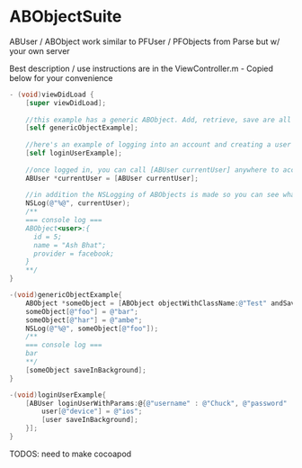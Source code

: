 # ABObjectSuite

ABUser / ABObject work similar to PFUser / PFObjects from Parse but w/ your own server

Best description / use instructions are in the ViewController.m - Copied below for your convenience
```objective-c
- (void)viewDidLoad {
    [super viewDidLoad];
    
    //this example has a generic ABObject. Add, retrieve, save are all demoed
    [self genericObjectExample];
    
    //here's an example of logging into an account and creating a user object
    [self loginUserExample];
    
    //once logged in, you can call [ABUser currentUser] anywhere to access your user :)
    ABUser *currentUser = [ABUser currentUser];
    
    //in addition the NSLogging of ABObjects is made so you can see what values you're working w/ as opposed to just the memory address
    NSLog(@"%@", currentUser);
    /**
    === console log ===
    ABObject<user>:{
      id = 5;
      name = "Ash Bhat";
      provider = facebook;
    }
    **/
}

-(void)genericObjectExample{
    ABObject *someObject = [ABObject objectWithClassName:@"Test" andSaveRoute:@"http://yourUrl.com/test"];
    someObject[@"foo"] = @"bar";
    someObject[@"har"] = @"ambe";
    NSLog(@"%@", someObject[@"foo"]);
    /**
    === console log ===
    bar
    **/
    [someObject saveInBackground];
}

-(void)loginUserExample{
    [ABUser loginUserWithParams:@{@"username" : @"Chuck", @"password" : @"norris"} atUrl:@"http://yourUrl.com/user" withBlock:^(ABUser *user, NSError *error) {
        user[@"device"] = @"ios";
        [user saveInBackground];
    }];
}

```

TODOS: need to make cocoapod